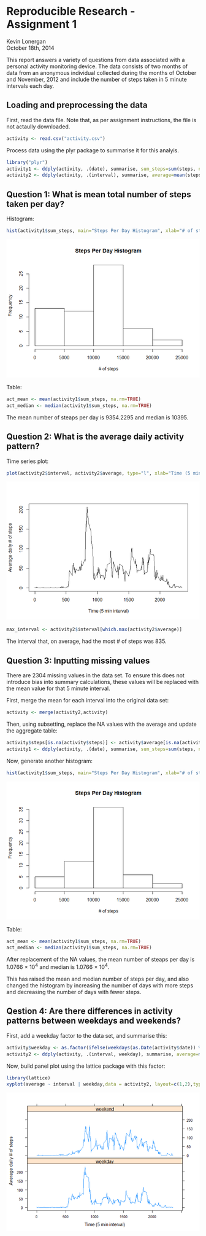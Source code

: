 # Reproducible Research - Assignment 1
Kevin Lonergan  
October 18th, 2014  



This report answers a variety of questions from data associated with a personal activity monitoring device. The data consists of two months of data from an anonymous individual collected during the months of October and November, 2012 and include the number of steps taken in 5 minute intervals each day.

## Loading and preprocessing the data


First, read the data file. Note that, as per assignment instructions, the file is not actaully downloaded.


```r
activity <- read.csv("activity.csv")
```
Process data using the plyr package to summarise it for this analyis.


```r
library("plyr")
activity1 <- ddply(activity, .(date), summarise, sum_steps=sum(steps, na.rm=TRUE))
activity2 <- ddply(activity, .(interval), summarise, average=mean(steps, na.rm=TRUE))
```

## Question 1: What is mean total number of steps taken per day?

Histogram:

```r
hist(activity1$sum_steps, main="Steps Per Day Histogram", xlab="# of steps")
```

![plot of chunk unnamed-chunk-3](./PA1_template_files/figure-html/unnamed-chunk-3.png) 

Table:

```r
act_mean <- mean(activity1$sum_steps, na.rm=TRUE)
act_median <- median(activity1$sum_steps, na.rm=TRUE)
```
The mean number of steaps per day is 9354.2295 and median is 10395.


## Question 2: What is the average daily activity pattern?
Time series plot:

```r
plot(activity2$interval, activity2$average, type="l", xlab="Time (5 min interval)", ylab="Average daily # of steps")
```

![plot of chunk unnamed-chunk-5](./PA1_template_files/figure-html/unnamed-chunk-5.png) 

```r
max_interval <- activity2$interval[which.max(activity2$average)]
```

The interval that, on average, had the most # of steps was 835.

## Question 3: Inputting missing values
There are 2304 missing values in the data set. To ensure this does not introduce bias into summary calculations, these values will be replaced with the mean value for that 5 minute interval.

First, merge the mean for each interval into the original data set:

```r
activity <- merge(activity2,activity)
```
Then, using subsetting, replace the NA values with the average and update the aggregate table:

```r
activity$steps[is.na(activity$steps)] <- activity$average[is.na(activity$steps)]
activity1 <- ddply(activity, .(date), summarise, sum_steps=sum(steps, na.rm=TRUE))
```
Now, generate another histogram:

```r
hist(activity1$sum_steps, main="Steps Per Day Histogram", xlab="# of steps")
```

![plot of chunk unnamed-chunk-8](./PA1_template_files/figure-html/unnamed-chunk-8.png) 

Table:

```r
act_mean <- mean(activity1$sum_steps, na.rm=TRUE)
act_median <- median(activity1$sum_steps, na.rm=TRUE)
```
After replacement of the NA values, the mean number of steaps per day is 1.0766 &times; 10<sup>4</sup> and median is 1.0766 &times; 10<sup>4</sup>.

This has raised the mean and median number of steps per day, and also changed the histogram by increasing the number of days with more steps and decreasing the number of days with fewer steps.

## Qestion 4: Are there differences in activity patterns between weekdays and weekends?
First, add a weekday factor to the data set, and summarise this:

```r
activity$weekday <- as.factor(ifelse(weekdays(as.Date(activity$date)) %in% c("Saturday", "Sunday"), "weekend","weekday"))
activity2 <- ddply(activity, .(interval, weekday), summarise, average=mean(steps, na.r=TRUE))
```
Now, build panel plot using the lattice package with this factor:

```r
library(lattice)
xyplot(average ~ interval | weekday,data = activity2, layout=c(1,2),type="l", xlab="Time (5 min interval)", ylab="Average daily # of steps")
```

![plot of chunk unnamed-chunk-11](./PA1_template_files/figure-html/unnamed-chunk-11.png) 
